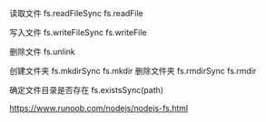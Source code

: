 读取文件
fs.readFileSync
fs.readFile

写入文件
fs.writeFileSync
fs.writeFile

删除文件
fs.unlink

创建文件夹
fs.mkdirSync
fs.mkdir
删除文件夹
fs.rmdirSync
fs.rmdir

确定文件目录是否存在
fs.existsSync(path)



https://www.runoob.com/nodejs/nodejs-fs.html